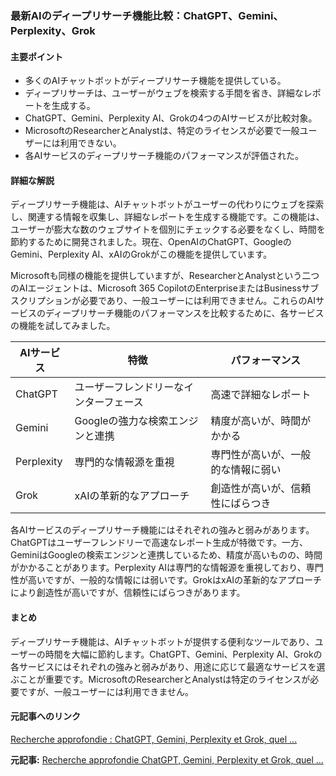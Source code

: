 ### 最新AIのディープリサーチ機能比較：ChatGPT、Gemini、Perplexity、Grok

#### 主要ポイント
- 多くのAIチャットボットがディープリサーチ機能を提供している。
- ディープリサーチは、ユーザーがウェブを検索する手間を省き、詳細なレポートを生成する。
- ChatGPT、Gemini、Perplexity AI、Grokの4つのAIサービスが比較対象。
- MicrosoftのResearcherとAnalystは、特定のライセンスが必要で一般ユーザーには利用できない。
- 各AIサービスのディープリサーチ機能のパフォーマンスが評価された。

#### 詳細な解説
ディープリサーチ機能は、AIチャットボットがユーザーの代わりにウェブを探索し、関連する情報を収集し、詳細なレポートを生成する機能です。この機能は、ユーザーが膨大な数のウェブサイトを個別にチェックする必要をなくし、時間を節約するために開発されました。現在、OpenAIのChatGPT、GoogleのGemini、Perplexity AI、xAIのGrokがこの機能を提供しています。

Microsoftも同様の機能を提供していますが、ResearcherとAnalystという二つのAIエージェントは、Microsoft 365 CopilotのEnterpriseまたはBusinessサブスクリプションが必要であり、一般ユーザーには利用できません。これらのAIサービスのディープリサーチ機能のパフォーマンスを比較するために、各サービスの機能を試してみました。

| AIサービス | 特徴 | パフォーマンス |
|------------|------|--------------|
| ChatGPT | ユーザーフレンドリーなインターフェース | 高速で詳細なレポート |
| Gemini | Googleの強力な検索エンジンと連携 | 精度が高いが、時間がかかる |
| Perplexity | 専門的な情報源を重視 | 専門性が高いが、一般的な情報に弱い |
| Grok | xAIの革新的なアプローチ | 創造性が高いが、信頼性にばらつき |

各AIサービスのディープリサーチ機能にはそれぞれの強みと弱みがあります。ChatGPTはユーザーフレンドリーで高速なレポート生成が特徴です。一方、GeminiはGoogleの検索エンジンと連携しているため、精度が高いものの、時間がかかることがあります。Perplexity AIは専門的な情報源を重視しており、専門性が高いですが、一般的な情報には弱いです。GrokはxAIの革新的なアプローチにより創造性が高いですが、信頼性にばらつきがあります。

#### まとめ
ディープリサーチ機能は、AIチャットボットが提供する便利なツールであり、ユーザーの時間を大幅に節約します。ChatGPT、Gemini、Perplexity AI、Grokの各サービスにはそれぞれの強みと弱みがあり、用途に応じて最適なサービスを選ぶことが重要です。MicrosoftのResearcherとAnalystは特定のライセンスが必要ですが、一般ユーザーには利用できません。

#### 元記事へのリンク
[Recherche approfondie : ChatGPT, Gemini, Perplexity et Grok, quel ...](リンク先URL)

**元記事:** [Recherche approfondie ChatGPT, Gemini, Perplexity et Grok, quel ...](https://www.zdnet.fr/pratique/recherche-approfondie-chatgpt-gemini-perplexity-et-grok-quelle-est-la-meilleure-ia-474889.htm)